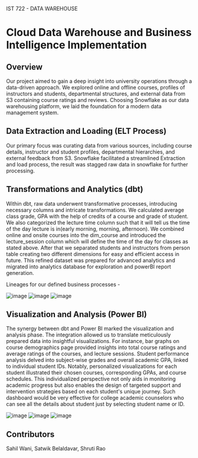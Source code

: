 IST 722 - DATA WAREHOUSE

# Cloud Data Warehouse and Business Intelligence Implementation

## Overview

Our project aimed to gain a deep insight into university operations through a data-driven approach. We explored online and offline courses, profiles of instructors and students, departmental structures, and external data from S3 containing course ratings and reviews. Choosing Snowflake as our data warehousing platform, we laid the foundation for a modern data management system.

## Data Extraction and Loading (ELT Process)

Our primary focus was curating data from various sources, including course details, instructor and student profiles, departmental hierarchies, and external feedback from S3. Snowflake facilitated a streamlined Extraction and load process, the result was stagged raw data in snowflake for further processing.

## Transformations and Analytics (dbt)

Within dbt, raw data underwent transformative processes, introducing necessary columns and intricate transformations. We calculated average class grade, GPA with the help of credits of a course and grade of student. We also categorized the lecture time column such that it will tell us the time of the day lecture is in(early morning, morning, afternoon). We combined online and onsite courses into the dim_course and introduced the lecture_session column which will define the time of the day for classes as stated above. After that we separated students and instructors from person table creating two different dimensions for easy and efficient access in future. This refined dataset was prepared for advanced analytics and migrated into analytics database for exploration and powerBI report generation.

Lineages for our defined business processes -

![image](https://github.com/Wsahil/Cloud-Data-Warehouse-BI/assets/71370836/614ce538-5784-4b38-a26d-ee74773e8dd3)
![image](https://github.com/Wsahil/Cloud-Data-Warehouse-BI/assets/71370836/b8dab1a7-12c7-41ff-b9e6-6d8fb8ed3e5f)
![image](https://github.com/Wsahil/Cloud-Data-Warehouse-BI/assets/71370836/73ce61f1-3187-4d0a-b3f3-25bbc572ee93)

## Visualization and Analysis (Power BI)

The synergy between dbt and Power BI marked the visualization and analysis phase. The integration allowed us to translate meticulously prepared data into insightful visualizations. For instance, bar graphs on course demographics page provided insights into total course ratings and average ratings of the courses, and lecture sessions. Student performance analysis delved into subject-wise grades and overall academic GPA, linked to individual student IDs. Notably, personalized visualizations for each student illustrated their chosen courses, corresponding GPAs, and course schedules. This individualized perspective not only aids in monitoring academic progress but also enables the design of targeted support and intervention strategies based on each student's unique journey. Such dashboard would be very effective for college academic counselors who can see all the details about student just by selecting student name or ID.

![image](https://github.com/Wsahil/Cloud-Data-Warehouse-BI/assets/71370836/05e5daea-1f37-4b96-a377-89d7870e4b16)
![image](https://github.com/Wsahil/Cloud-Data-Warehouse-BI/assets/71370836/71a91ab9-1c7b-4c76-ab21-56115be9a421)
![image](https://github.com/Wsahil/Cloud-Data-Warehouse-BI/assets/71370836/3457fc3f-decd-45eb-8e34-7713a7672ea5)

## Contributors

Sahil Wani, Satwik Belaldavar, Shruti Rao
